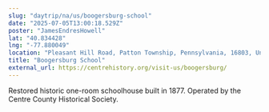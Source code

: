 ```yaml
---
slug: "daytrip/na/us/boogersburg-school"
date: "2025-07-05T13:00:18.529Z"
poster: "JamesEndresHowell"
lat: "40.834428"
lng: "-77.880049"
location: "Pleasant Hill Road, Patton Township, Pennsylvania, 16803, United States"
title: "Boogersburg School"
external_url: https://centrehistory.org/visit-us/boogersburg/
---
```

Restored historic one-room schoolhouse built in 1877. Operated by the Centre County Historical Society.